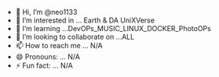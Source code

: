 - 👋 Hi, I’m @neo1133
- 👀 I’m interested in ... Earth & DA UniXVerse
- 🌱 I’m learning ...DevOPs_MUSIC_LINUX_DOCKER_PhotoOPs
- 💞️ I’m looking to collaborate on ...ALL
- 📫 How to reach me ... N/A
- 😄 Pronouns: ... N/A
- ⚡ Fun fact: ... N/A

<!---
NE0-578/NE0-578 is a ✨ special ✨ repository because its `README.md` (this file) appears on your GitHub profile.
You can click the Preview link to take a look at your changes.
--->
